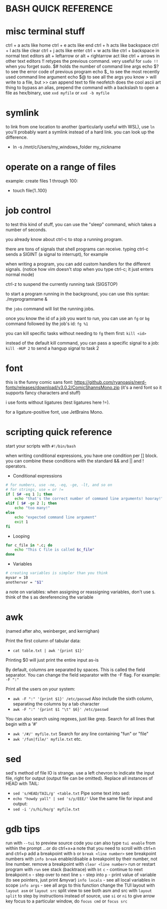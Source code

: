 # BASH QUICK REFERENCE
 
# misc terminal stuff
ctrl + a acts like home
ctrl + e acts like end
ctrl + h acts like backspace
ctrl + l acts like clear
ctrl + j acts like enter
ctrl + w acts like ctrl + backspace in normal text editors
alt + leftarrow or alt + rightarrow act like ctrl + arrows in other text editors
!! retypes the previous command. very useful for `sudo !!` when you forget sudo.
$# holds the number of command line args
echo $? to see the error code of previous program
echo $_ to see the most recently used command line argument
echo $@ to see all the args
you know > will write to a file, but >> can append text to file
neofetch does the cool ascii art thing
to bypass an alias, prepend the command with a backslash
to open a file as hex/binary, use `xxd myfile` or `xxd -b myfile`

# symlink
to link from one location to another (particularly useful with WSL), use `ln`
you'll probably want a symlink instead of a hard link.
you can look up the difference.
* ln -s /mnt/c/Users/my_windows_folder my_nickname

# operate on a range of files
example: create files 1 through 100:
* touch file{1..100}

# job control
to test this kind of stuff, you can use the "sleep" command, which takes a
number of seconds.

you already know about ctrl-c to stop a running program.

there are tons of signals that shell programs can receive.
typing ctrl-c sends a SIGINT (a signal to interrupt), for example

when writing a program, you can add custom handlers for the different signals.
(notice how vim doesn't stop when you type ctrl-c; it just enters normal mode)

ctrl-z to suspend the currently running task (SIGSTOP)

to start a program running in the background, you can use this syntax:
./myprogramname <args> &

the `jobs` command will list the running jobs.

once you know the id of a job you want to run, you can use an `fg` or `bg`
command followed by the job's id: `fg %1`

you can kill specific tasks without needing to `fg` them first: `kill <id>`

instead of the default kill command, you can pass a specific signal to a job:
`kill -HUP 2` to send a hangup signal to task 2

# font
this is the funny comic sans font:
https://github.com/ryanoasis/nerd-fonts/releases/download/v3.0.2/ComicShannsMono.zip
(it's a nerd font so it supports fancy characters and stuff)

i use fonts without ligatures (test ligatures here !=).

for a ligature-positive font, use JetBrains Mono.

# scripting quick reference
start your scripts with `#!/bin/bash`

when writing conditional expressions, you have one condition per [] block.
you can combine these conditions with the standard && and || and ! operators.

- Conditional expressions
```bash
# for numbers, use -ne, -eq, -ge, -lt, and so on
# for strings, use = or !=
if [ $# -eq 1 ]; then
    echo "that's the correct number of command line arguments! hooray!"
elif [ $# -ge 2 ]; then
    echo "too many!"
else
    echo "expected command line argument"
    exit 1
fi
```

- Looping
```bash
for c_file in *.c; do
    echo "This C file is called $c_file"
done
```

- Variables
```bash
# creating variables is simpler than you think
myvar = 10
anothervar = "$1"
```
a note on variables: when assigning or reassigning variables, don't use `$`.
think of the `$` as dereferencing the variable

# awk
(named after aho, weinberger, and kernighan)

Print the first column of tabular data:
* `cat table.txt | awk '{print $1}'`

Printing $0 will just print the entire input as-is

By default, columns are separated by spaces. This is called the field separator.
You can change the field separator with the -F flag. For example: `-F ":"`

Print all the users on your system:
* `awk -F ":" '{print $1}' /etc/passwd`
Also include the sixth column, separating the columns by a tab character
* `awk -F ":" '{print $1 "\t" $6}' /etc/passwd`

You can also search using regexes, just like grep.
Search for all lines that begin with a '#'
* `awk '/#/' myfile.txt`
Search for any line containing "fun" or "file"
* `awk '/fun|file/' myfile.txt`
etc.

# sed
sed's method of file IO is strange. use a left chevron to indicate the input
file, right for output (output file can be omitted).
Replace all instances of HEAD with TAIL:
* `sed 's/HEAD/TAIL/g' <table.txt`
Pipe some text into sed:
* `echo "howdy yall" | sed 's/y/EEE/'`
Use the same file for input and output:
* `sed -i '/s/hi/ho/g' myfile.txt`

# gdb tips
run with `--tui` to preview source code
you can also type `tui enable` from within the prompt
...or do ctrl+x+a
note that you need to scroll with ctrl+n and ctrl+p
add a breakpoint with `b` or `break <line number>`
see breakpoint numbers with `info break`
enable/disable a breakpoint by their number, not line number.
remove a breakpoint with `clear <line number>`
run or restart program with `run`
see stack (backtrace) with `bt`
`c` - continue to next breakpoint
`n` - step over to next line
`s` - step into
`p` - print value of variable (to see pointers, just print &myvar)
`info locals` - see all local variables in scope
`info args` - see all args to this function
change the TUI layout with `layout asm` or `layout src`
split view to see both asm and src with `layout split`
to step by instructions instead of source, use `si` or `ni`
to give arrow key focus to a particular window, do `focus cmd` or `focus src`
